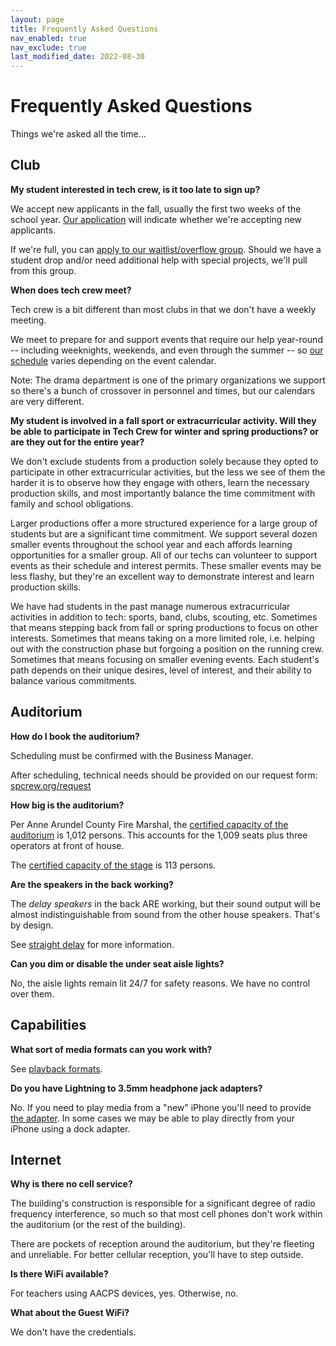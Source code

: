```yaml
---
layout: page
title: Frequently Asked Questions
nav_enabled: true
nav_exclude: true
last_modified_date: 2022-08-30
---
```


# Frequently Asked Questions

Things we're asked all the time...

## Club

**My student interested in tech crew, is it too late to sign up?**

We accept new applicants in the fall, usually the first two weeks of the school year. [Our application](https://spcrew.org/app/) will indicate whether we're accepting new applicants.

If we're full, you can [apply to our waitlist/overflow group](https://spcrew.org/overflow/). Should we have a student drop and/or need additional help with special projects, we'll pull from this group.

**When does tech crew meet?**

Tech crew is a bit different than most clubs in that we don't have a weekly meeting.

We meet to prepare for and support events that require our help year-round -- including weeknights, weekends, and even through the summer -- so [our schedule](calendar.html) varies depending on the event calendar.

Note: The drama department is one of the primary organizations we support so there's a bunch of crossover in personnel and times, but our calendars are very different.

**My student is involved in a fall sport or extracurricular activity. Will they be able to participate in Tech Crew for winter and spring productions? or are they out for the entire year?**

We don't exclude students from a production solely because they opted to participate in other extracurricular activities, but the less we see of them the harder it is to observe how they engage with others, learn the necessary production skills, and most importantly balance the time commitment with family and school obligations.

Larger productions offer a more structured experience for a large group of students but are a significant time commitment. We support several dozen smaller events throughout the school year and each affords learning opportunities for a smaller group. All of our techs can volunteer to support events as their schedule and interest permits. These smaller events may be less flashy, but they're an excellent way to demonstrate interest and learn production skills.

We have had students in the past manage numerous extracurricular activities in addition to tech: sports, band, clubs, scouting, etc. Sometimes that means stepping back from fall or spring productions to focus on other interests. Sometimes that means taking on a more limited role, i.e. helping out with the construction phase but forgoing a position on the running crew. Sometimes that means focusing on smaller evening events. Each student's path depends on their unique desires, level of interest, and their ability to balance various commitments.

## Auditorium

**How do I book the auditorium?**

Scheduling must be confirmed with the Business Manager.

After scheduling, technical needs should be provided on our request form: [spcrew.org/request](https://spcrew.org/request)

**How big is the auditorium?**

Per Anne Arundel County Fire Marshal, the [certified capacity of the auditorium](https://www.flickr.com/photos/techmsg/31193324428/) is 1,012 persons. This accounts for the 1,009 seats plus three operators at front of house.

The [certified capacity of the stage](https://www.flickr.com/photos/techmsg/44156653475/) is 113 persons.

**Are the speakers in the back working?**

The _delay speakers_ in the back ARE working, but their sound output will be almost indistinguishable from sound from the other house speakers. That's by design.

See [straight delay](https://en.wikipedia.org/wiki/Delay_%28audio_effect%29#Straight_delay) for more information.

**Can you dim or disable the under seat aisle lights?**

No, the aisle lights remain lit 24/7 for safety reasons. We have no control over them.

## Capabilities

**What sort of media formats can you work with?**

See [playback formats](playback.html).

**Do you have Lightning to 3.5mm headphone jack adapters?**

No. If you need to play media from a "new" iPhone you'll need to provide [the adapter](https://www.apple.com/us-hed/shop/product/MMX62AM/A/lightning-to-35-mm-headphone-jack-adapter). In some cases we may be able to play directly from your iPhone using a dock adapter.

## Internet

**Why is there no cell service?**

The building's construction is responsible for a significant degree of radio frequency interference, so much so that most cell phones don't work within the auditorium (or the rest of the building).

There are pockets of reception around the auditorium, but they're fleeting and unreliable. For better cellular reception, you'll have to step outside.

**Is there WiFi available?**

For teachers using AACPS devices, yes. Otherwise, no.

**What about the Guest WiFi?**

We don't have the credentials.

<!-- EOF -->
